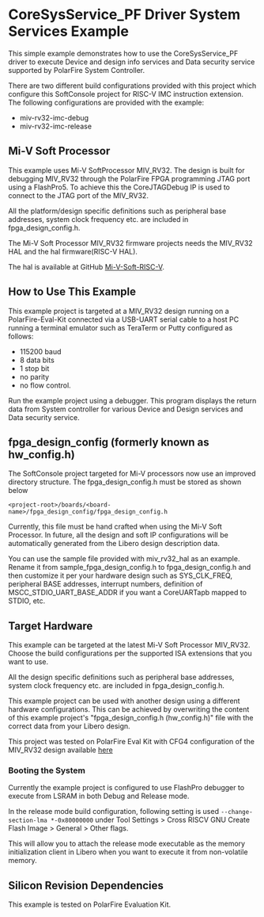
# CoreSysService_PF Driver System Services Example

This simple example demonstrates how to use the CoreSysService_PF driver to
execute Device and design info services and Data security service supported by
PolarFire System Controller.

There are two different build configurations provided with this project which
configure this SoftConsole project for RISC-V IMC instruction extension. 
The following configurations are provided with the example:

  - miv-rv32-imc-debug
  - miv-rv32-imc-release

## Mi-V Soft Processor

This example uses Mi-V SoftProcessor MIV_RV32. The design is built for debugging
MIV_RV32 through the PolarFire FPGA programming JTAG port using a FlashPro5.
To achieve this the CoreJTAGDebug IP is used to connect to the JTAG port of the
MIV_RV32.

All the platform/design specific definitions such as peripheral base addresses,
system clock frequency etc. are included in fpga_design_config.h.

The Mi-V Soft Processor MIV_RV32 firmware projects needs the MIV_RV32 HAL and 
the hal firmware(RISC-V HAL).

The hal is available at GitHub [Mi-V-Soft-RISC-V](https://mi-v-ecosystem.github.io/redirects/platform).

## How to Use This Example

This example project is targeted at a MIV_RV32 design running on a PolarFire-Eval-Kit
connected via a USB-UART serial cable to a host PC running a terminal emulator
such as TeraTerm or Putty configured as follows:

 - 115200 baud
 - 8 data bits
 - 1 stop bit
 - no parity
 - no flow control.

Run the example project using a debugger. This program displays the return data
from System controller for various Device and Design services and Data security
service.

## fpga_design_config (formerly known as hw_config.h)

The SoftConsole project targeted for Mi-V processors now use an improved
directory structure. The fpga_design_config.h must be stored as shown below

`
    <project-root>/boards/<board-name>/fpga_design_config/fpga_design_config.h
`

Currently, this file must be hand crafted when using the Mi-V Soft Processor.
In future, all the design and soft IP configurations will be automatically
generated from the Libero design description data.

You can use the sample file provided with miv_rv32_hal as an example. Rename it
from sample_fpga_design_config.h to fpga_design_config.h and then customize it
per your hardware design such as SYS_CLK_FREQ, peripheral BASE addresses,
interrupt numbers, definition of MSCC_STDIO_UART_BASE_ADDR if you want a
CoreUARTapb mapped to STDIO, etc.

## Target Hardware

This example can be targeted at the latest Mi-V Soft Processor MIV_RV32. Choose
the build configurations per the supported ISA extensions that you want to use.

All the design specific definitions such as peripheral base addresses, system
clock frequency etc. are included in fpga_design_config.h. 


This example project can be used with another design using a different hardware
configurations. This can be achieved by overwriting the content of this example
project's "fpga_design_config.h (hw_config.h)" file with the correct data from
your Libero design.

This project was tested on PolarFire Eval Kit with CFG4 configuration of the
MIV_RV32 design available [here](https://mi-v-ecosystem.github.io/redirects/repo-polarfire-evaluation-kit-mi-v-sample-fpga-designs)

### Booting the System

Currently the example project is configured to use FlashPro debugger to execute 
from LSRAM in both Debug and Release mode.

In the release mode build configuration, following setting is used
`--change-section-lma *-0x80000000` under
Tool Settings > Cross RISCV GNU Create Flash Image > General > Other flags. 

This will allow you to attach the release mode executable as the memory 
initialization client in Libero when you want to execute it from non-volatile
memory. 

## Silicon Revision Dependencies

This example is tested on PolarFire Evaluation Kit.

